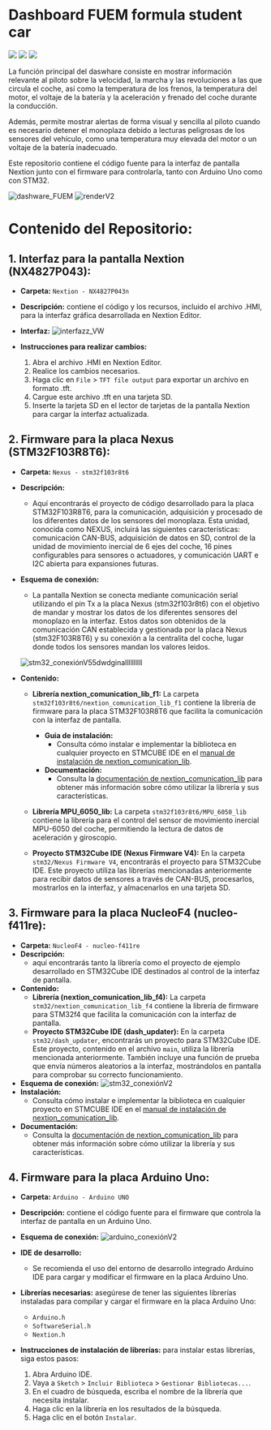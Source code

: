 # Dashboard FUEM formula student car 

<p align="left">
  <img src="https://img.shields.io/badge/version-4.0-green">
  <img src="https://img.shields.io/badge/test-✓-green">
  <img src="https://img.shields.io/badge/code-C-blueviolet">
</p>

La función principal del daswhare consiste en mostrar información relevante al piloto sobre la velocidad, la marcha y las revoluciones a las que circula el coche, así como la temperatura de los frenos, la temperatura del motor, el voltaje de la batería y la aceleración y frenado del coche durante la conducción.

Además, permite mostrar alertas de forma visual y sencilla al piloto cuando es necesario detener el monoplaza debido a lecturas peligrosas de los sensores del vehículo, como una temperatura muy elevada del motor o un voltaje de la batería inadecuado.

Este repositorio contiene el código fuente para la interfaz de pantalla Nextion junto con el firmware para controlarla, tanto con Arduino Uno como con STM32.

![dashware_FUEM](https://github.com/guti10x/dashware_FUEM/assets/82153822/a761835d-2f4e-4f01-bc72-2d6ee159b520)
![renderV2](https://github.com/guti10x/dashware_FUEM/assets/82153822/01db5d63-2d34-4cf3-86f5-d116d4691659)

# Contenido del Repositorio:
## 1. **Interfaz para la pantalla Nextion (NX4827P043):**
- **Carpeta:** `Nextion - NX4827P043n`
- **Descripción:** contiene el código y los recursos, incluido el archivo .HMI, para la interfaz gráfica desarrollada en Nextion Editor.
- **Interfaz:** ![interfazz_VW](https://github.com/guti10x/dashware_FUEM/assets/82153822/a8ad2718-c9cc-43a6-8d26-2878875c4afd)
- **Instrucciones para realizar cambios:**

     1. Abra el archivo .HMI en Nextion Editor.
     2. Realice los cambios necesarios.
     3. Haga clic en `File` > `TFT file output` para exportar un archivo en formato .tft.
     4. Cargue este archivo .tft en una tarjeta SD.
     5. Inserte la tarjeta SD en el lector de tarjetas de la pantalla Nextion para cargar la interfaz actualizada.


## 2. **Firmware para la placa Nexus (STM32F103R8T6):**
  - **Carpeta:** `Nexus - stm32f103r8t6`
  - **Descripción:**
       - Aquí encontrarás el proyecto de código desarrollado para la placa STM32F103R8T6, para la comunicación, adquisición y procesado de los diferentes datos de los sensores del monoplaza. Esta unidad, conocida como NEXUS, incluirá las siguientes características: comunicación CAN-BUS, adquisición de datos en SD, control de la unidad de movimiento inercial de 6 ejes del coche, 16 pines configurables para sensores o actuadores, y comunicación UART e I2C abierta para expansiones futuras.
  - **Esquema de conexión:**
       - La pantalla Nextion se conecta mediante comunicación serial utilizando el pin Tx a la placa Nexus (stm32f103r8t6) con el objetivo de mandar y mostrar los datos de los diferentes sensores del monoplazo en la interfaz. Estos datos son obtenidos de la comunicación CAN establecida y gestionada por la placa Nexus (stm32F103R8T6) y su conexión a la centralita del coche, lugar donde todos los sensores mandan los valores leidos.

      ![stm32_conexiónV55dwdginallllllllll](https://github.com/guti10x/dashware_FUEM/assets/82153822/f326c3b8-3d8f-4221-99ca-0170c6a70b85)


  - **Contenido:**
    - **Librería nextion_comunication_lib_f1:**
      La carpeta `stm32f103r8t6/nextion_comunication_lib_f1` contiene la librería de firmware para la placa STM32F103R8T6 que facilita la comunicación con la interfaz de pantalla.
        - **Guia de instalación:**
          - Consulta cómo instalar e implementar la biblioteca en cualquier proyecto en STMCUBE IDE en el [manual de instalación de nextion_comunication_lib](./Nexus%20-%20stm32f103r8t6/nextion_comunication_lib_f1/docs/Documentación%20nextion_comunication_lib.pdf).
        - **Documentación:**
          - Consulta la [documentación de nextion_comunication_lib](./Nexus%20-%20stm32f103r8t6/nextion_comunication_lib_f1/docs/Manual%20de%20instalación%20nextion_comunication_lib.pdf) para obtener más información sobre cómo utilizar la librería y sus características.

    - **Librería MPU_6050_lib:**
      La carpeta `stm32f103r8t6/MPU_6050_lib` contiene la librería para el control del sensor de movimiento inercial MPU-6050 del coche, permitiendo la lectura de datos de aceleración y giroscopio.
    - **Proyecto STM32Cube IDE (Nexus Firmware V4):**
       En la carpeta `stm32/Nexus Firmware V4`, encontrarás el proyecto para STM32Cube IDE. Este proyecto utiliza las librerías mencionadas anteriormente para recibir datos de sensores a través de CAN-BUS, procesarlos, mostrarlos en la interfaz, y almacenarlos en una tarjeta SD.


## 3. **Firmware para la placa NucleoF4 (nucleo-f411re):**
  - **Carpeta:** `NucleoF4 - nucleo-f411re`
  - **Descripción:**
       - aquí encontrarás tanto la librería como el proyecto de ejemplo desarrollado en STM32Cube IDE destinados al control de la interfaz de pantalla.
  - **Contenido:**
    - **Librería (nextion_comunication_lib_f4):**
      La carpeta `stm32/nextion_comunication_lib_f4` contiene la librería de firmware para STM32f4 que facilita la comunicación con la interfaz de pantalla.
    - **Proyecto STM32Cube IDE (dash_updater):**
      En la carpeta `stm32/dash_updater`, encontrarás un proyecto para STM32Cube IDE. Este proyecto, contenido en el archivo `main`, utiliza la librería mencionada anteriormente. También incluye una función de prueba que envía números aleatorios a la interfaz, mostrándolos en pantalla para comprobar su correcto funcionamiento.
- **Esquema de conexión:**
  ![stm32_conexiónV2](https://github.com/guti10x/dashware_FUEM/assets/82153822/dcfc57b8-2f26-422c-98d2-acca9b066ac5)
- **Instalación:**
  - Consulta cómo instalar e implementar la biblioteca en cualquier proyecto en STMCUBE IDE en el [manual de instalación de nextion_comunication_lib](NucleoF4%20-%20nucleo-f411re/nextion_comunication_lib_f4/docs/Manual%20de%20instalación%20nextion_comunication_lib.pdf).
- **Documentación:**
  - Consulta la [documentación de nextion_comunication_lib](./NucleoF4%20-%20nucleo-f411re/nextion_comunication_lib_f4/docs/Documentación%20nextion_comunication_lib.pdf) para obtener más información sobre cómo utilizar la librería y sus características.

## 4. **Firmware para la placa Arduino Uno:**

  - **Carpeta:** `Arduino - Arduino UNO`
  - **Descripción:** contiene el código fuente para el firmware que controla la interfaz de pantalla en un Arduino Uno.
  - **Esquema de conexión:**
    ![arduino_conexiónV2](https://github.com/guti10x/dashware_FUEM/assets/82153822/2aa48b07-787d-4e32-90cc-13cbd44ab1e0)
  - **IDE de desarrollo:**
    - Se recomienda el uso del entorno de desarrollo integrado Arduino IDE para cargar y modificar el firmware en la placa Arduino Uno.
  - **Librerías necesarias:** asegúrese de tener las siguientes librerías instaladas para compilar y cargar el firmware en la placa Arduino Uno:
    - `Arduino.h`
    - `SoftwareSerial.h`
    - `Nextion.h`
  - **Instrucciones de instalación de librerías:** para instalar estas librerías, siga estos pasos:

     1. Abra Arduino IDE.
     2. Vaya a `Sketch` > `Incluir Biblioteca` > `Gestionar Bibliotecas...`.
     3. En el cuadro de búsqueda, escriba el nombre de la librería que necesita instalar.
     4. Haga clic en la librería en los resultados de la búsqueda.
     5. Haga clic en el botón `Instalar`.
